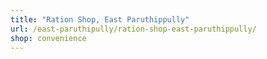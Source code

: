 ```yaml
---
title: "Ration Shop, East Paruthippully"
url: /east-paruthipully/ration-shop-east-paruthippully/
shop: convenience
---
```

